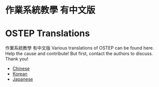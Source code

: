 # 作業系統教學 有中文版
# OSTEP Translations

作業系統教學 有中文版
Various translations of OSTEP can be found here. Help the cause and contribute! But first, contact the authors to discuss. Thank you!
* [Chinese](chinese)
* [Korean](korean)
* [Japanese](japanese)
